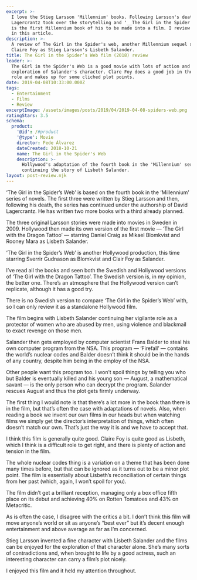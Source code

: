 ```yaml
---
excerpt: >-
  I love the Stieg Larsson 'Millennium' books. Following Larsson's death, David
  Lagercrantz took over the storytelling and '__The Girl in the Spider's Web__'
  is the first Millennium book of his to be made into a film. I review that film
  in this article.
description: >-
  A review of The Girl in the Spider's web, another Millennium sequel starring
  Claire Foy as Stieg Larsson's Lisbeth Salander.
title: The Girl in the Spider’s Web film (2018) review
leader: >-
  The Girl in the Spider's Web is a good movie with lots of action and a deeper
  exploration of Salander's character. Clare Foy does a good job in the lead
  role and makes up for some cliched plot points.
date: 2019-04-08T10:33:00.000Z
tags:
  - Entertainment
  - Films
  - Review
excerptImage: /assets/images/posts/2019/04/2019-04-08-spiders-web.png
ratingStars: 3.5
schema:
  product:
    '@id': /#product
    '@type': Movie
    director: Fede Álvarez
    dateCreated: 2018-10-21
    name: The Girl in the Spider's Web
    description: >-
      Hollywood's adaptation of the fourth book in the 'Millennium' series,
      continuing the story of Lisbeth Salander.
layout: post-review.njk
---
```

 

‘The Girl in the Spider’s Web’ is based on the fourth book in the ‘Millennium’ series of novels. The first three were written by Stieg Larsson and then, following his death, the series has continued under the authorship of David Lagercrantz. He has written two more books with a third already planned.

The three original Larsson stories were made into movies in Sweden in 2009. Hollywood then made its own version of the first movie — ‘The Girl with the Dragon Tattoo’ — starring Daniel Craig as Mikael Blomkvist and Rooney Mara as Lisbeth Salander.

‘The Girl in the Spider’s Web’ is another Hollywood production, this time starring Sverrir Gudnason as Blomkvist and Clair Foy as Salander.

I’ve read all the books and seen both the Swedish and Hollywood versions of ‘The Girl with the Dragon Tattoo’. The Swedish version is, in my opinion, the better one. There’s an atmosphere that the Hollywood version can’t replicate, although it has a good try.

There is no Swedish version to compare ‘The Girl in the Spider’s Web’ with, so I can only review it as a standalone Hollywood film.

The film begins with Lisbeth Salander continuing her vigilante role as a protector of women who are abused by men, using violence and blackmail to exact revenge on those men.

Salander then gets employed by computer scientist Frans Balder to steal his own computer program from the NSA. This program — ‘Firefall’ — contains the world’s nuclear codes and Balder doesn’t think it should be in the hands of any country, despite him being in the employ of the NSA.

Other people want this program too. I won’t spoil things by telling you who but Balder is eventually killed and his young son — August, a mathematical savant —  is the only person who can decrypt the program. Salander rescues August and thus the plot gets firmly underway.

The first thing I would note is that there’s a lot more in the book than there is in the film, but that’s often the case with adaptations of novels. Also, when reading a book we invent our own films in our heads but when watching films we simply get the director’s interpretation of things, which often doesn’t match our own. That’s just the way it is and we have to accept that.

I think this film is generally quite good. Claire Foy is quite good as Lisbeth, which I think is a difficult role to get right, and there is plenty of action and tension in the film.

The whole nuclear codes thing is a variation on a theme that has been done many times before, but that can be ignored as it turns out to be a minor plot point. The film is essentially about Lisbeth’s reconciliation of certain things from her past (which, again, I won’t spoil for you).

The film didn’t get a brilliant reception, managing only a box office fifth place on its debut and achieving 40% on Rotten Tomatoes and 43% on Metacritic.

As is often the case, I disagree with the critics a bit. I don’t think this film will move anyone’s world or sit as anyone’s “best ever” but it’s decent enough entertainment and above average as far as I’m concerned. 

Stieg Larsson invented a fine character with Lisbeth Salander and the films can be enjoyed for the exploration of that character alone. She’s many sorts of contradictions and, when brought to life by a good actress, such an interesting character can carry a film’s plot nicely. 

I enjoyed this film and it held my attention throughout.

 
